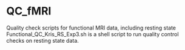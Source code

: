 # QC_fMRI
Quality check scripts for functional MRI data, including resting state
Functional_QC_Kris_RS_Exp3.sh is a shell script to run quality control checks on resting state data.
